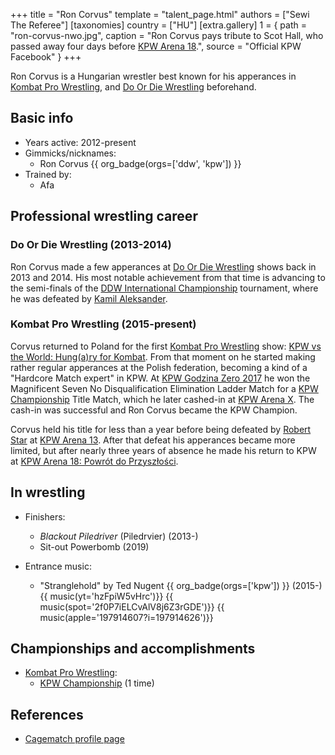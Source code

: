 +++
title = "Ron Corvus"
template = "talent_page.html"
authors = ["Sewi The Referee"]
[taxonomies]
country = ["HU"]
[extra.gallery]
1 = { path = "ron-corvus-nwo.jpg", caption = "Ron Corvus pays tribute to Scot Hall, who passed away four days before [KPW Arena 18](@/e/kpw/2022-03-18-kpw-arena-18-powrot-do-przyszlosci.md).", source = "Official KPW Facebook" }
+++

Ron Corvus is a Hungarian wrestler best known for his apperances in [Kombat Pro Wrestling](@/o/kpw.md), and [Do Or Die Wrestling](@/o/ddw.md) beforehand.

## Basic info

* Years active: 2012-present
* Gimmicks/nicknames:
  - Ron Corvus {{ org_badge(orgs=['ddw', 'kpw']) }}
* Trained by:
  - Afa

## Professional wrestling career

### Do Or Die Wrestling (2013-2014)

Ron Corvus made a few apperances at [Do Or Die Wrestling](@/o/ddw.md) shows back in 2013 and 2014. His most notable achievement from that time is advancing to the semi-finals of the [DDW International Championship](@/c/ddw-international-championship.md) tournament, where he was defeated by [Kamil Aleksander](@/w/kamil-aleksander.md).

### Kombat Pro Wrestling (2015-present)

Corvus returned to Poland for the first [Kombat Pro Wrestling](@/o/kpw.md) show: [KPW vs the World: Hung(a)ry for Kombat](@/e/kpw/2015-11-14-kpw-vs-the-world-hungary-for-kombat.md). From that moment on he started making rather regular apperances at the Polish federation, becoming a kind of a "Hardcore Match expert" in KPW. At [KPW Godzina Zero 2017](@/e/kpw/2017-08-12-kpw-godzina-zero-2017.md) he won the Magnificent Seven No Disqualification Elimination Ladder Match for a [KPW Championship](@/c/kpw-championship.md) Title Match, which he later cashed-in at [KPW Arena X](@/e/kpw/2018-05-26-kpw-arena-x-kawaleria-vs-sojusz.md). The cash-in was successful and Ron Corvus became the KPW Champion.

Corvus held his title for less than a year before being defeated by [Robert Star](@/w/robert-star.md) at [KPW Arena 13](@/e/kpw/2019-04-05-kpw-arena-13-capo-di-tutti-capi.md). After that defeat his apperances became more limited, but after nearly three years of absence he made his return to KPW at [KPW Arena 18: Powrót do Przyszłości](@/e/kpw/2022-03-18-kpw-arena-18-powrot-do-przyszlosci.md).

## In wrestling

* Finishers:
  - _Blackout Piledriver_ (Piledrvier) (2013-)
  - Sit-out Powerbomb (2019)

* Entrance music:
  - "Stranglehold" by Ted Nugent
 {{ org_badge(orgs=['kpw']) }} (2015-) <br>
 {{ music(yt='hzFpiW5vHrc')}}
 {{ music(spot='2f0P7iELCvAlV8j6Z3rGDE')}}
 {{ music(apple='197914607?i=197914626')}}

## Championships and accomplishments

* [Kombat Pro Wrestling](@/o/kpw.md):
  - [KPW Championship](@/c/kpw-championship.md) (1 time)

## References

* [Cagematch profile page](https://www.cagematch.net/?id=2&nr=15074)
